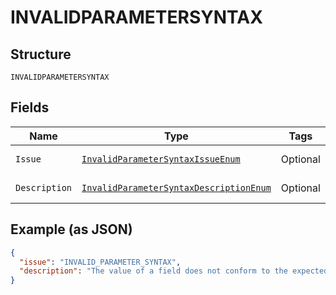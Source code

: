
# INVALIDPARAMETERSYNTAX

## Structure

`INVALIDPARAMETERSYNTAX`

## Fields

| Name | Type | Tags | Description | Getter | Setter |
|  --- | --- | --- | --- | --- | --- |
| `Issue` | [`InvalidParameterSyntaxIssueEnum`](../../doc/models/invalid-parameter-syntax-issue-enum.md) | Optional | - | InvalidParameterSyntaxIssueEnum getIssue() | setIssue(InvalidParameterSyntaxIssueEnum issue) |
| `Description` | [`InvalidParameterSyntaxDescriptionEnum`](../../doc/models/invalid-parameter-syntax-description-enum.md) | Optional | - | InvalidParameterSyntaxDescriptionEnum getDescription() | setDescription(InvalidParameterSyntaxDescriptionEnum description) |

## Example (as JSON)

```json
{
  "issue": "INVALID_PARAMETER_SYNTAX",
  "description": "The value of a field does not conform to the expected format."
}
```

